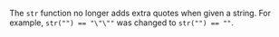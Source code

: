 The `str` function no longer adds extra quotes when given a string. For example,
`str("") == "\"\""` was changed to `str("") == ""`.
